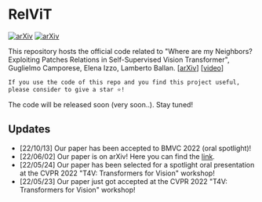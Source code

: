 # RelViT
[![arXiv](https://img.shields.io/badge/arXiv-2104.09159-red)](https://arxiv.org/abs/2206.00481)
[![arXiv](https://img.shields.io/badge/-CVPRw-yellow)](https://sites.google.com/view/t4v-cvpr22)

This repository hosts the official code related to "Where are my Neighbors? Exploiting Patches Relations in Self-Supervised Vision Transformer", Guglielmo Camporese, Elena Izzo, Lamberto Ballan. [[arXiv](https://arxiv.org/abs/2206.00481)] [[video](http://vimp.math.unipd.it/downloads/relvit_spotlight.mp4)]

```bash
If you use the code of this repo and you find this project useful, 
please consider to give a star ⭐!
```

The code will be released soon (very soon..). Stay tuned!

## Updates
* [22/10/13] Our paper has been accepted to BMVC 2022 (oral spotlight)!
* [22/06/02] Our paper is on arXiv! Here you can find the [link](https://arxiv.org/abs/2206.00481).
* [22/05/24] Our paper has been selected for a spotlight oral presentation at the CVPR 2022 "T4V: Transformers for Vision" workshop!
* [22/05/23] Our paper just got accepted at the CVPR 2022 "T4V: Transformers for Vision" workshop!
